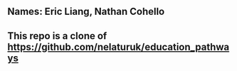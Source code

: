 ## Names: Eric Liang, Nathan Cohello 
## This repo is a clone of https://github.com/nelaturuk/education_pathways
